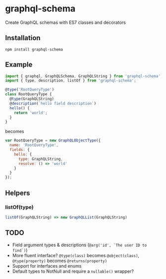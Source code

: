 graphql-schema
==============

Create GraphQL schemas with ES7 classes and decorators

## Installation

    npm install graphql-schema

## Example

```js
import { graphql, GraphQLSchema, GraphQLString } from 'graphql-schema';
import { type, description, listOf } from 'graphql-schema';

@type('RootQueryType')
class RootQueryType {
  @type(GraphQLString)
  @description(`hello field description`)
  hello() {
    return 'world';
  }
}
```

becomes

```js
var RootQueryType = new GraphQLObjectType({
  name: 'RootQueryType',
  fields: {
    hello: {
      type: GraphQLString,
      resolve: () => 'world'
    }
  }
});
```

## Helpers

### listOf(type)

```js
listOf(GraphQLString) => new GraphQLList(GraphQLString)
```

## TODO

* Field argument types & descriptions (```@arg('id', `The user ID to find`)```)
* More fluent interface? `@type(class)` becomes `@object(class)`, `@type(property)` becomes `@returns(property)`
* Support for interfaces and enums
* Default types to NotNull and require a `nullable()` wrapper?